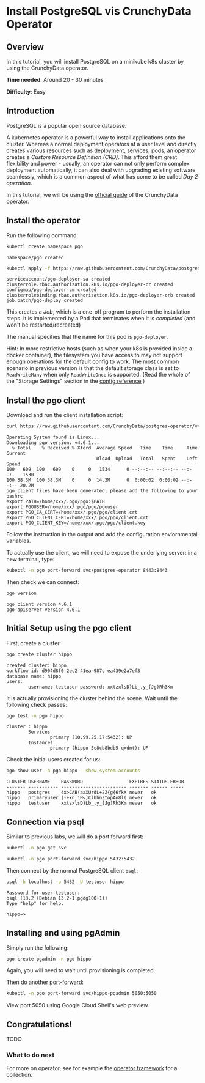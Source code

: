 # Install PostgreSQL vis CrunchyData Operator

## Overview

In this tutorial, you will install PostgreSQL on a minikube k8s cluster by using the CrunchyData operator.

**Time needed**: Around 20 - 30 minutes

**Difficulty**: Easy

## Introduction

PostgreSQL is a popular open source database.

A kubernetes operator is a powerful way to install applications onto the cluster. Whereas a normal deployment operators at a user level and directly creates various resources such as deployment, services, pods, an operator creates a *Custom Resource Definition (CRD)*. This afford them great flexibility and power - usually, an operator can not only perform complex deployment automatically, it can also deal with upgrading existing software seamlessly, which is a common aspect of what has come to be called *Day 2 operation*.

In this tutorial, we will be using the [official guide](https://access.crunchydata.com/documentation/postgres-operator/4.6.1/quickstart/) of the CrunchyData operator.

## Install the operator

Run the following command:

```bash
kubectl create namespace pgo
```

```
namespace/pgo created
```

```bash
kubectl apply -f https://raw.githubusercontent.com/CrunchyData/postgres-operator/v4.6.1/installers/kubectl/postgres-operator.yml
```

```
serviceaccount/pgo-deployer-sa created
clusterrole.rbac.authorization.k8s.io/pgo-deployer-cr created
configmap/pgo-deployer-cm created
clusterrolebinding.rbac.authorization.k8s.io/pgo-deployer-crb created
job.batch/pgo-deploy created
```

This creates a *Job*, which is a one-off program to perform the installation steps. It is implemented by a Pod that terminates when it is *completed* (and won't be restarted/recreated)

The manual specifies that the name for this pod is `pgo-deployer`.

Hint: In more restrictive hosts (such as when your k8s is provided inside a docker container), the filesystem you have access to may not support enough operations for the default config to work. The most common scenario in previous version is that the default storage class is set to `ReadWriteMany` when only `ReadWriteOnce` is supported. (Read the whole of the "Storage Settings" section in the [config reference](https://access.crunchydata.com/documentation/postgres-operator/4.6.1/installation/configuration/) )

## Install the pgo client

Download and run the client installation script:

```bash
curl https://raw.githubusercontent.com/CrunchyData/postgres-operator/v4.6.1/installers/kubectl/client-setup.sh > client-setup.sh && chmod +x client-setup.sh && ./client-setup.sh
```

```
Operating System found is Linux...
Downloading pgo version: v4.6.1...
  % Total    % Received % Xferd  Average Speed   Time    Time     Time  Current
                                 Dload  Upload   Total   Spent    Left  Speed
100   609  100   609    0     0   1534      0 --:--:-- --:--:-- --:--:--  1530
100 38.3M  100 38.3M    0     0  14.3M      0  0:00:02  0:00:02 --:--:-- 20.2M
pgo client files have been generated, please add the following to your bashrc
export PATH=/home/xxx/.pgo/pgo:$PATH
export PGOUSER=/home/xxx/.pgo/pgo/pgouser
export PGO_CA_CERT=/home/xxx/.pgo/pgo/client.crt
export PGO_CLIENT_CERT=/home/xxx/.pgo/pgo/client.crt
export PGO_CLIENT_KEY=/home/xxx/.pgo/pgo/client.key
```

Follow the instruction in the output and add the configuration enviornmental variables.

To actually use the client, we will need to expose the underlying server: in a new terminal, type:

```bash
kubectl -n pgo port-forward svc/postgres-operator 8443:8443
```

Then check we can connect:

```bash
pgo version
```

```
pgo client version 4.6.1
pgo-apiserver version 4.6.1
```


## Initial Setup using the pgo client

First, create a cluster:

```bash
pgo create cluster hippo
```

```
created cluster: hippo
workflow id: d904d8f0-2ec2-41ea-987c-ea439e2a7ef3
database name: hippo
users:
        username: testuser password: xxtzxlsD}Lb_,y_{Jg)Rh3Km
```

It is actually provisioning the cluster behind the scene. Wait until the following check passes:

```bash
pgo test -n pgo hippo
```

```
cluster : hippo
        Services
                primary (10.99.25.17:5432): UP
        Instances
                primary (hippo-5c8cb8bdb5-qxdmt): UP
```

Check the initial users created for us:

```bash
pgo show user -n pgo hippo --show-system-accounts
```

```
CLUSTER USERNAME    PASSWORD                 EXPIRES STATUS ERROR
------- ----------- ------------------------ ------- ------ -----
hippo   postgres    4x>CAB(aaXUrdL+2Z{g{6fkX never   ok
hippo   primaryuser |-+xn,1H<]ClhhnZtopAo8l( never   ok
hippo   testuser    xxtzxlsD}Lb_,y_{Jg)Rh3Km never   ok
```

## Connection via psql

Similar to previous labs, we will do a port forward first:

```bash
kubectl -n pgo get svc
```

```bash
kubectl -n pgo port-forward svc/hippo 5432:5432
```

Then connect by the normal PostgreSQL client `psql`:
```bash
psql -h localhost -p 5432 -U testuser hippo
```

```
Password for user testuser:
psql (13.2 (Debian 13.2-1.pgdg100+1))
Type "help" for help.

hippo=>
```


## Installing and using pgAdmin

Simply run the following:

```bash
pgo create pgadmin -n pgo hippo
```

Again, you will need to wait until provisioning is completed.

Then do another port-forward:

```bash
kubectl -n pgo port-forward svc/hippo-pgadmin 5050:5050
```

View port 5050 using Google Cloud Shell's web preview.

## Congratulations!

TODO

### What to do next

For more on operator, see for example the [operator framework](https://operatorframework.io/) for a collection.
